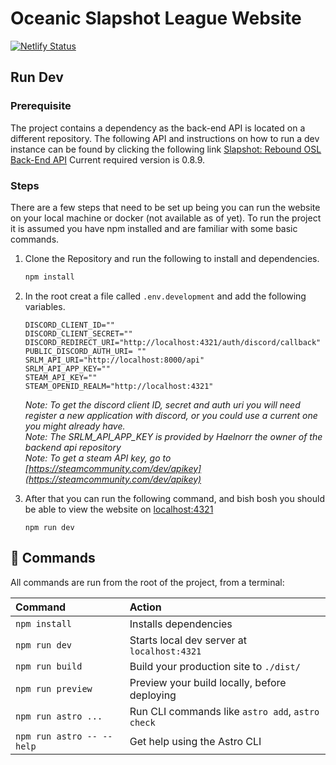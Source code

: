 # Oceanic Slapshot League Website
[![Netlify Status](https://api.netlify.com/api/v1/badges/e7966536-4763-42f0-ac5d-2f765cb90390/deploy-status)](https://app.netlify.com/sites/slapshot-oce/deploys)

## Run Dev

### Prerequisite
The project contains a dependency as the back-end API is located on a different repository. The following API and instructions on how to run a dev instance can be found by clicking the following link [Slapshot: Rebound OSL Back-End API](https://github.com/Haelnorr/srlm/tree/dev-0.8)
Current required version is 0.8.9.


### Steps
There are a few steps that need to be set up being you can run the website on your local machine or docker (not available as of yet). To run the project it is assumed you have npm installed and are familiar with some basic commands.

1. Clone the Repository and run the following to install and dependencies.
    ```bash
    npm install
    ```

2. In the root creat a file called `.env.development` and add the following variables.
    ```env
    DISCORD_CLIENT_ID=""
    DISCORD_CLIENT_SECRET=""
    DISCORD_REDIRECT_URI="http://localhost:4321/auth/discord/callback"
    PUBLIC_DISCORD_AUTH_URI= ""
    SRLM_API_URI="http://localhost:8000/api"
    SRLM_API_APP_KEY=""
    STEAM_API_KEY=""
    STEAM_OPENID_REALM="http://localhost:4321"
    ```
    *Note: To get the discord client ID, secret and auth uri you will need register a new application with discord, or you could use a current one you might already have.*  
    *Note: The SRLM_API_APP_KEY is provided by Haelnorr the owner of the backend api repository*  
    *Note: To get a steam API key, go to [https://steamcommunity.com/dev/apikey](https://steamcommunity.com/dev/apikey)*

3. After that you can run the following command, and bish bosh you should be able to view the website on [localhost:4321](http://www.localhost:4321)
    ```ENV
    npm run dev
    ```

## 🧞 Commands

All commands are run from the root of the project, from a terminal:

| Command                   | Action                                           |
| :------------------------ | :----------------------------------------------- |
| `npm install`             | Installs dependencies                            |
| `npm run dev`             | Starts local dev server at `localhost:4321`      |
| `npm run build`           | Build your production site to `./dist/`          |
| `npm run preview`         | Preview your build locally, before deploying     |
| `npm run astro ...`       | Run CLI commands like `astro add`, `astro check` |
| `npm run astro -- --help` | Get help using the Astro CLI                     |
